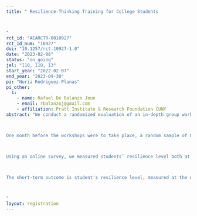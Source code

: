 ```yaml
---
title: " Resilience-Thinking Training for College Students

"
rct_id: "AEARCTR-0010927"
rct_id_num: "10927"
doi: "10.1257/rct.10927-1.0"
date: "2023-02-08"
status: "on_going"
jel: "I10, I18, I3"
start_year: "2022-02-07"
end_year: "2023-09-30"
pi: "Nuria Rodriguez-Planas"
pi_other:
  1:
    - name: Rafael De Balanzo Joue
    - email: rbalanzoj@gmail.com
    - affiliation: Pratt Institute & Research Foundation CUNY
abstract: "We conduct a randomized evaluation of an in-depth group workshop where New York City Public College (QC) students were introduced to the resilient-thinking approach, which offers conceptual tools to cope with unexpected negative shocks. Treated youths were offered a 90-minute workshop where they identified challenges in their community both before and after the COVID-19 pandemic, and brainstormed strategies to address them. The goal of the workshops was to increase students’ level of resilience, a well-known protective factor against exposure to adverse social determinants of health. After being introduced key elements from the resilience-thinking approach, students worked both individually and in groups of five to seven students each, sharing their experiences about the challenges in their community both before and after the COVID-19 pandemic, identifying the most common challenges, brainstorming on strategies to address them, and identifying potential bottom-up solutions to their community challenges. 

One month before the workshops were to take place, a random sample of QC students were invited to apply online to participate in a resilience-thinking workshop after completing an online survey. Students were informed that, due to space limitations, application was no guarantee of being selected to participate in the workshop as only a small group of students would be selected by lottery; and that workshop participants would be remunerated $50 cash at the end of the workshop and after completion of the exit survey. To be eligible to participate, students had to be 18 years old or older, registered to classes during the semester of the workshop, seeking an undergraduate degree, and had to apply online to participate in the 90-minute workshop. Most survey respondents (92.8% in Spring 2022 and 95% in Fall 2022) applied to the workshop, adding to a total of 750 applicants, 335  of which did so in the Spring semester. Due to budget constraints, the evaluation sample was limited to 76 students in the Spring semester, and 186 students in the Fall semester. Hence, a total of 262 students were randomly assigned to the treatment group. We randomly selected a similar number of students for the control group.

Using an online survey, we measured students’ resilience level both at application and at the end of workshop, which were a month apart. Randomization took place two weeks after application. At application, we also measured students’ baseline mental health as well as whether they are born in the United States or a first-generation college student. Between three to six months after randomization, students completed a follow-up survey on their resilience level, depression, anxiety and PTS disorder. From the college administrative records, we also observe students’ other demographic characteristics and baseline socio-economic status. Program implementation data informs us on which students were randomly assigned to the treatment and control group, which workshop students in the treatment group were assigned to, and whether they attended the workshop. 

The short-term outcome is student's resilience level, measured at the end of the workshop (for treated students) and at application (for control students). Medium-term outcomes include resilience, anxiety, depression, and PTS all measured in the follow-up survey, between 3 and 6 months after randomization. 

"
layout: registration
---
```


